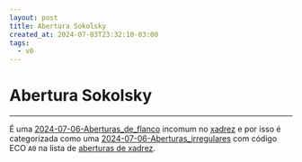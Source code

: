 ```yaml
---
layout: post
title: Abertura Sokolsky
created_at: 2024-07-03T23:32:10-03:00
tags:
  - v0
---
```

# Abertura Sokolsky
----

É uma [2024-07-06-Aberturas_de_flanco](api/2024/07/06/2024-07-06-Aberturas_de_flanco.md) incomum no [xadrez](api/2024/07/06/2024-07-06-Xadrez.md) e por isso é categorizada como uma [2024-07-06-Aberturas_irregulares](api/2024/07/06/2024-07-06-Aberturas_irregulares.md) com código ECO `A0` na lista de [aberturas de xadrez](api/2024/07/06/2024-07-06-Aberturas_de_xadrez.md).